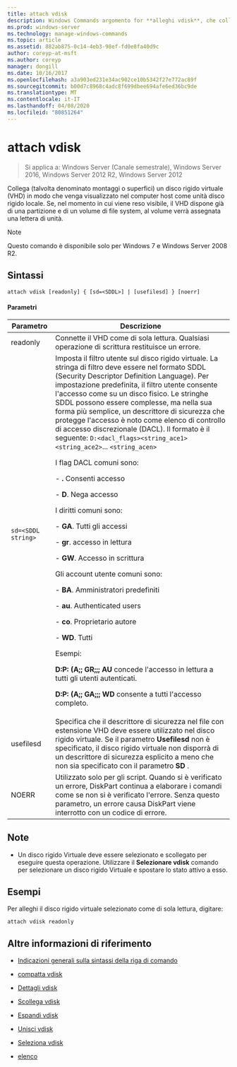 ```yaml
---
title: attach vdisk
description: Windows Commands argomento for **alleghi vdisk**, che collega (talvolta denominato montaggi o superfici) un disco rigido virtuale (VHD) in modo che venga visualizzato nel computer host come unità disco rigido locale.
ms.prod: windows-server
ms.technology: manage-windows-commands
ms.topic: article
ms.assetid: 882ab875-0c14-4eb3-98ef-fd0e8fa40d9c
author: coreyp-at-msft
ms.author: coreyp
manager: dongill
ms.date: 10/16/2017
ms.openlocfilehash: a3a903ed231e34ac902ce10b5342f27e772ac89f
ms.sourcegitcommit: b00d7c8968c4adc8f699dbee694afe6ed36bc9de
ms.translationtype: MT
ms.contentlocale: it-IT
ms.lasthandoff: 04/08/2020
ms.locfileid: "80851264"
---
```

# <a name="attach-vdisk"></a>attach vdisk

>Si applica a: Windows Server (Canale semestrale), Windows Server 2016, Windows Server 2012 R2, Windows Server 2012

Collega (talvolta denominato montaggi o superfici) un disco rigido virtuale (VHD) in modo che venga visualizzato nel computer host come unità disco rigido locale. Se, nel momento in cui viene reso visibile, il VHD dispone già di una partizione e di un volume di file system, al volume verrà assegnata una lettera di unità.

> [!NOTE]
> Questo comando è disponibile solo per Windows 7 e Windows Server 2008 R2.

## <a name="syntax"></a>Sintassi

```
attach vdisk [readonly] { [sd=<SDDL>] | [usefilesd] } [noerr]
```

#### <a name="parameters"></a>Parametri

| Parametro | Descrizione |
| --------- | ----------- |
| readonly | Connette il VHD come di sola lettura. Qualsiasi operazione di scrittura restituisce un errore. |
| `sd=<SDDL string>` | Imposta il filtro utente sul disco rigido virtuale. La stringa di filtro deve essere nel formato SDDL (Security Descriptor Definition Language). Per impostazione predefinita, il filtro utente consente l'accesso come su un disco fisico. Le stringhe SDDL possono essere complesse, ma nella sua forma più semplice, un descrittore di sicurezza che protegge l'accesso è noto come elenco di controllo di accesso discrezionale (DACL). Il formato è il seguente: `D:<dacl_flags><string_ace1><string_ace2>`... `<string_acen>`<p>I flag DACL comuni sono:<p>-  **.** Consenti accesso<p>- **D**. Nega accesso<p>I diritti comuni sono:<p>- **GA**. Tutti gli accessi<p>- **gr**. accesso in lettura<p>- **GW**. Accesso in scrittura<p>Gli account utente comuni sono:<p>- **BA**. Amministratori predefiniti<p>- **au**. Authenticated users<p>- **co**. Proprietario autore<p>- **WD**. Tutti<p>Esempi:<p>**D:P: (A;; GR;;; AU** concede l'accesso in lettura a tutti gli utenti autenticati.<p>**D:P: (A;; GA;;; WD** consente a tutti l'accesso completo. |
| usefilesd | Specifica che il descrittore di sicurezza nel file con estensione VHD deve essere utilizzato nel disco rigido virtuale. Se il parametro **Usefilesd** non è specificato, il disco rigido virtuale non disporrà di un descrittore di sicurezza esplicito a meno che non sia specificato con il parametro **SD** . |
| NOERR | Utilizzato solo per gli script. Quando si è verificato un errore, DiskPart continua a elaborare i comandi come se non si è verificato l'errore. Senza questo parametro, un errore causa DiskPart viene interrotto con un codice di errore. |

## <a name="remarks"></a>Note

- Un disco rigido Virtuale deve essere selezionato e scollegato per eseguire questa operazione. Utilizzare il **Selezionare vdisk** comando per selezionare un disco rigido Virtuale e spostare lo stato attivo a esso.

## <a name="examples"></a><a name=BKMK_Examples></a>Esempi

Per alleghi il disco rigido virtuale selezionato come di sola lettura, digitare:

```
attach vdisk readonly
```

## <a name="additional-references"></a>Altre informazioni di riferimento

- [Indicazioni generali sulla sintassi della riga di comando](command-line-syntax-key.md)

- [compatta vdisk](compact-vdisk.md)

- [Dettagli vdisk](detail-vdisk.md)

- [Scollega vdisk](detach-vdisk.md)

- [Espandi vdisk](expand-vdisk.md)

- [Unisci vdisk](merge-vdisk.md)

- [Seleziona vdisk](select-vdisk.md)

- [elenco](list_1.md)
